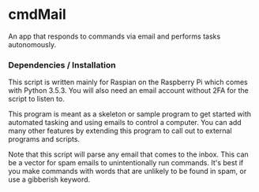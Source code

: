 # cmdMail
An app that responds to commands via email and performs tasks autonomously.

### Dependencies / Installation
This script is written mainly for Raspian on the Raspberry Pi which comes with Python 3.5.3.
You will also need an email account without 2FA for the script to listen to.

This program is meant as a skeleton or sample program to get started with automated tasking and using emails to control a computer.
You can add many other features by extending this program to call out to external programs and scripts.

Note that this script will parse any email that comes to the inbox. This can be a vector for spam emails to unintentionally run commands. It's best if you make commands with words that are unlikely to be found in spam, or use a gibberish keyword.
